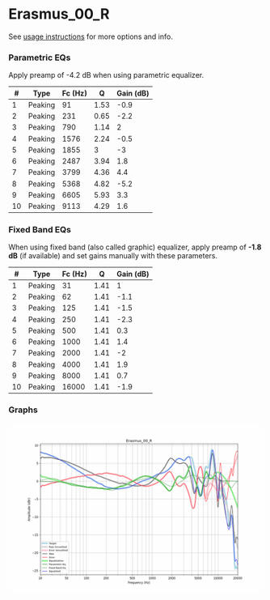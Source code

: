 # Erasmus_00_R
See [usage instructions](https://github.com/jaakkopasanen/AutoEq#usage) for more options and info.

### Parametric EQs
Apply preamp of -4.2 dB when using parametric equalizer.

|   # | Type    |   Fc (Hz) |    Q |   Gain (dB) |
|-----|---------|-----------|------|-------------|
|   1 | Peaking |        91 | 1.53 |        -0.9 |
|   2 | Peaking |       231 | 0.65 |        -2.2 |
|   3 | Peaking |       790 | 1.14 |         2   |
|   4 | Peaking |      1576 | 2.24 |        -0.5 |
|   5 | Peaking |      1855 | 3    |        -3   |
|   6 | Peaking |      2487 | 3.94 |         1.8 |
|   7 | Peaking |      3799 | 4.36 |         4.4 |
|   8 | Peaking |      5368 | 4.82 |        -5.2 |
|   9 | Peaking |      6605 | 5.93 |         3.3 |
|  10 | Peaking |      9113 | 4.29 |         1.6 |

### Fixed Band EQs
When using fixed band (also called graphic) equalizer, apply preamp of **-1.8 dB** (if available) and set gains manually with these parameters.

|   # | Type    |   Fc (Hz) |    Q |   Gain (dB) |
|-----|---------|-----------|------|-------------|
|   1 | Peaking |        31 | 1.41 |         1   |
|   2 | Peaking |        62 | 1.41 |        -1.1 |
|   3 | Peaking |       125 | 1.41 |        -1.5 |
|   4 | Peaking |       250 | 1.41 |        -2.3 |
|   5 | Peaking |       500 | 1.41 |         0.3 |
|   6 | Peaking |      1000 | 1.41 |         1.4 |
|   7 | Peaking |      2000 | 1.41 |        -2   |
|   8 | Peaking |      4000 | 1.41 |         1.9 |
|   9 | Peaking |      8000 | 1.41 |         0.7 |
|  10 | Peaking |     16000 | 1.41 |        -1.9 |

### Graphs
![](./Erasmus_00_R.png)
